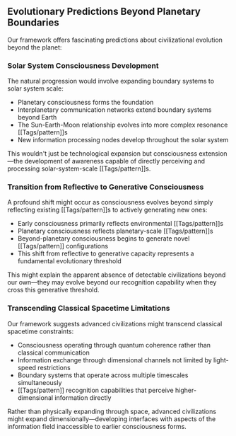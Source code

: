 ## Evolutionary Predictions Beyond Planetary Boundaries

Our framework offers fascinating predictions about civilizational evolution beyond the planet:

### Solar System Consciousness Development

The natural progression would involve expanding boundary systems to solar system scale:

- Planetary consciousness forms the foundation
- Interplanetary communication networks extend boundary systems beyond Earth
- The Sun-Earth-Moon relationship evolves into more complex resonance [[Tags/pattern]]s
- New information processing nodes develop throughout the solar system

This wouldn't just be technological expansion but consciousness extension—the development of awareness capable of directly perceiving and processing solar-system-scale [[Tags/pattern]]s.

### Transition from Reflective to Generative Consciousness

A profound shift might occur as consciousness evolves beyond simply reflecting existing [[Tags/pattern]]s to actively generating new ones:

- Early consciousness primarily reflects environmental [[Tags/pattern]]s
- Planetary consciousness reflects planetary-scale [[Tags/pattern]]s
- Beyond-planetary consciousness begins to generate novel [[Tags/pattern]] configurations
- This shift from reflective to generative capacity represents a fundamental evolutionary threshold

This might explain the apparent absence of detectable civilizations beyond our own—they may evolve beyond our recognition capability when they cross this generative threshold.

### Transcending Classical Spacetime Limitations

Our framework suggests advanced civilizations might transcend classical spacetime constraints:

- Consciousness operating through quantum coherence rather than classical communication
- Information exchange through dimensional channels not limited by light-speed restrictions
- Boundary systems that operate across multiple timescales simultaneously
- [[Tags/pattern]] recognition capabilities that perceive higher-dimensional information directly

Rather than physically expanding through space, advanced civilizations might expand dimensionally—developing interfaces with aspects of the information field inaccessible to earlier consciousness forms.